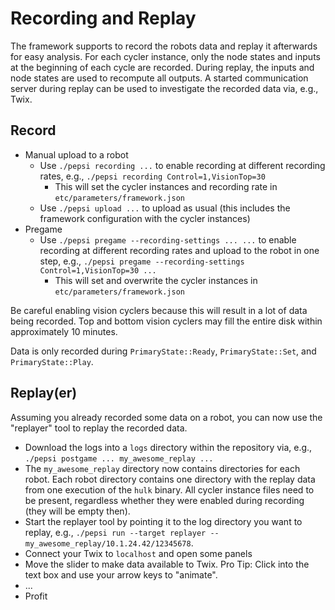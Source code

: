 # Recording and Replay

The framework supports to record the robots data and replay it afterwards for easy analysis.
For each cycler instance, only the node states and inputs at the beginning of each cycle are recorded.
During replay, the inputs and node states are used to recompute all outputs.
A started communication server during replay can be used to investigate the recorded data via, e.g., Twix.

## Record

- Manual upload to a robot
    - Use `./pepsi recording ...` to enable recording at different recording rates, e.g., `./pepsi recording Control=1,VisionTop=30`
        - This will set the cycler instances and recording rate in `etc/parameters/framework.json`
    - Use `./pepsi upload ...` to upload as usual (this includes the framework configuration with the cycler instances)
- Pregame
    - Use `./pepsi pregame --recording-settings ... ...` to enable recording at different recording rates and upload to the robot in one step, e.g., `./pepsi pregame --recording-settings Control=1,VisionTop=30 ...`
        - This will set and overwrite the cycler instances in `etc/parameters/framework.json`

Be careful enabling vision cyclers because this will result in a lot of data being recorded. Top and bottom vision cyclers may fill the entire disk within approximately 10 minutes.

Data is only recorded during `PrimaryState::Ready`, `PrimaryState::Set`, and `PrimaryState::Play`.

## Replay(er)

Assuming you already recorded some data on a robot, you can now use the "replayer" tool to replay the recorded data.

- Download the logs into a `logs` directory within the repository via, e.g., `./pepsi postgame ... my_awesome_replay ...`
- The `my_awesome_replay` directory now contains directories for each robot. Each robot directory contains one directory with the replay data from one execution of the `hulk` binary.
  All cycler instance files need to be present, regardless whether they were enabled during recording (they will be empty then).
- Start the replayer tool by pointing it to the log directory you want to replay, e.g., `./pepsi run --target replayer -- my_awesome_replay/10.1.24.42/12345678`.
- Connect your Twix to `localhost` and open some panels
- Move the slider to make data available to Twix. Pro Tip: Click into the text box and use your arrow keys to "animate".
- ...
- Profit
